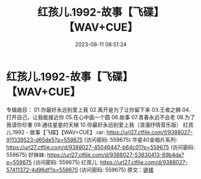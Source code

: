 ﻿---
title: 红孩儿.1992-故事【飞碟】【WAV+CUE】
date: 2023-08-11 08:51:24
categories: WAV车载音乐、镜像
tags: 华语中文
---
# 红孩儿.1992-故事【飞碟】【WAV+CUE】

专辑曲目：
01.你最好永远别爱上我
02.离开是为了让你留下来
03.王者之狮
04.打开自己，让我能接近你
05.在心中画一个圆
06.故事
07.青春永远不会老
08.为了我请你珍重
09.通往星星的天梯
10.你最好永远别爱上我（浪漫抒情音乐版）
红孩儿.1992 - 故事【飞碟】【WAV+CUE】.rar: https://url27.ctfile.com/f/9388027-911339523-d65de5?p=559675
(访问密码: 559675)
华星40金唱片系列: https://url27.ctfile.com/d/9388027-45046447-b64c01?p=559675
(访问密码: 559675)
好妹妹: https://url27.ctfile.com/d/9388027-53830413-89b4da?p=559675
(访问密码: 559675)
红孩儿: https://url27.ctfile.com/d/9388027-57411372-4d96df?p=559675
(访问密码: 559675)
原文：[链接](https://blog.sina.com.cn/s/blog_1647c7e760103131n.html)